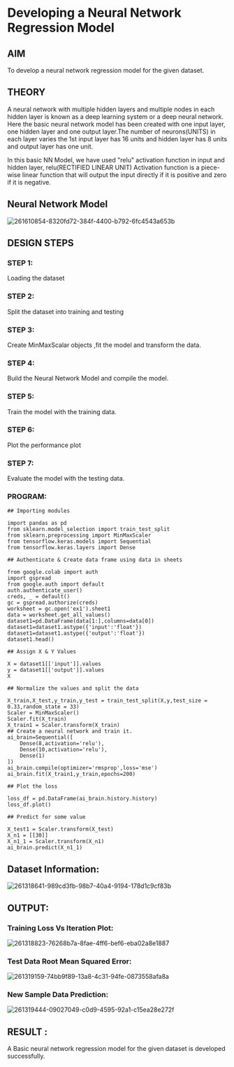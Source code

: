 # Developing a Neural Network Regression Model

## AIM

To develop a neural network regression model for the given dataset.

## THEORY

A neural network with multiple hidden layers and multiple nodes in each hidden layer is known as a deep learning system or a deep neural network. Here the basic neural network model has been created with one input layer, one hidden layer and one output layer.The number of neurons(UNITS) in each layer varies the 1st input layer has 16 units and hidden layer has 8 units and output layer has one unit.

In this basic NN Model, we have used "relu" activation function in input and hidden layer, relu(RECTIFIED LINEAR UNIT) Activation function is a piece-wise linear function that will output the input directly if it is positive and zero if it is negative.

## Neural Network Model


![261610854-8320fd72-384f-4400-b792-6fc4543a653b](https://github.com/naramala-niharika/basic-nn-model/assets/94165377/1b550b62-b38c-42c4-a7f0-61146f53ad18)


## DESIGN STEPS

### STEP 1:

Loading the dataset

### STEP 2:

Split the dataset into training and testing

### STEP 3:

Create MinMaxScalar objects ,fit the model and transform the data.

### STEP 4:

Build the Neural Network Model and compile the model.

### STEP 5:

Train the model with the training data.

### STEP 6:

Plot the performance plot

### STEP 7:

Evaluate the model with the testing data.

### PROGRAM:
```
## Importing modules

import pandas as pd
from sklearn.model_selection import train_test_split
from sklearn.preprocessing import MinMaxScaler
from tensorflow.keras.models import Sequential
from tensorflow.keras.layers import Dense

## Authenticate & Create data frame using data in sheets

from google.colab import auth
import gspread
from google.auth import default
auth.authenticate_user()
creds, _ = default()
gc = gspread.authorize(creds)
worksheet = gc.open('ex1').sheet1
data = worksheet.get_all_values()
dataset1=pd.DataFrame(data[1:],columns=data[0])
dataset1=dataset1.astype({'input':'float'})
dataset1=dataset1.astype({'output':'float'})
dataset1.head()

## Assign X & Y Values

X = dataset1[['input']].values
y = dataset1[['output']].values
X

## Normalize the values and split the data

X_train,X_test,y_train,y_test = train_test_split(X,y,test_size = 0.33,random_state = 33)
Scaler = MinMaxScaler()
Scaler.fit(X_train)
X_train1 = Scaler.transform(X_train)
## Create a neural network and train it.
ai_brain=Sequential([
    Dense(8,activation='relu'),
    Dense(10,activation='relu'),
    Dense(1)
])
ai_brain.compile(optimizer='rmsprop',loss='mse')
ai_brain.fit(X_train1,y_train,epochs=200)

## Plot the loss

loss_df = pd.DataFrame(ai_brain.history.history)
loss_df.plot()

## Predict for some value

X_test1 = Scaler.transform(X_test)
X_n1 = [[30]]
X_n1_1 = Scaler.transform(X_n1)
ai_brain.predict(X_n1_1)

```

## Dataset Information:

![261318641-989cd3fb-98b7-40a4-9194-178d1c9cf83b](https://github.com/naramala-niharika/basic-nn-model/assets/94165377/7146e241-de92-4137-a861-58dc8c8233bb)
## OUTPUT:

### Training Loss Vs Iteration Plot:

![261318823-76268b7a-8fae-4ff6-bef6-eba02a8e1887](https://github.com/naramala-niharika/basic-nn-model/assets/94165377/ae7a2e9f-b8f2-4161-8d43-0ebaef65804d)


### Test Data Root Mean Squared Error:

![261319159-74bb9f89-13a8-4c31-94fe-0873558afa8a](https://github.com/naramala-niharika/basic-nn-model/assets/94165377/2404cb52-9315-40cd-a2de-6454352c4420)

### New Sample Data Prediction:

![261319444-09027049-c0d9-4595-92a1-c15ea28e272f](https://github.com/naramala-niharika/basic-nn-model/assets/94165377/e4ff8dfc-c36d-422b-8065-7d04691fbd11)

## RESULT :

A Basic neural network regression model for the given dataset is developed successfully.
